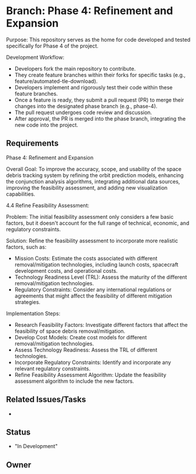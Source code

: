 # Branch: Phase 4: Refinement and Expansion

Purpose: This repository serves as the home for code developed and tested specifically for Phase 4 of the project.

Development Workflow:
*   Developers fork the main repository to contribute.
*   They create feature branches within their forks for specific tasks (e.g., feature/automated-tle-download).
*   Developers implement and rigorously test their code within these feature branches.
*   Once a feature is ready, they submit a pull request (PR) to merge their changes into the designated phase branch (e.g., phase-4).
*   The pull request undergoes code review and discussion.
*   After approval, the PR is merged into the phase branch, integrating the new code into the project.

## Requirements

Phase 4: Refinement and Expansion

Overall Goal: To improve the accuracy, scope, and usability of the space debris tracking system by refining the orbit prediction models, enhancing the conjunction analysis algorithms, integrating additional data sources, improving the feasibility assessment, and adding new visualization capabilities.


4.4 Refine Feasibility Assessment:

Problem: The initial feasibility assessment only considers a few basic factors, but it doesn't account for the full range of technical, economic, and regulatory constraints.

Solution: Refine the feasibility assessment to incorporate more realistic factors, such as:

*   Mission Costs: Estimate the costs associated with different removal/mitigation technologies, including launch costs, spacecraft development costs, and operational costs.
*   Technology Readiness Level (TRL): Assess the maturity of the different removal/mitigation technologies.
*   Regulatory Constraints: Consider any international regulations or agreements that might affect the feasibility of different mitigation strategies.

Implementation Steps:
*   Research Feasibility Factors: Investigate different factors that affect the feasibility of space debris removal/mitigation.
*   Develop Cost Models: Create cost models for different removal/mitigation technologies.
*   Assess Technology Readiness: Assess the TRL of different technologies.
*   Incorporate Regulatory Constraints: Identify and incorporate any relevant regulatory constraints.
*   Refine Feasibility Assessment Algorithm: Update the feasibility assessment algorithm to include the new factors.


## Related Issues/Tasks

*   <links to related issues in your issue tracker>

## Status

* "In Development"

## Owner

<name of the developer responsible for the branch>
